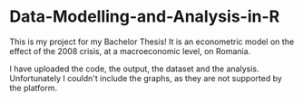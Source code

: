 # Data-Modelling-and-Analysis-in-R
This is my project for my Bachelor Thesis! It is an econometric model on the effect of the 2008 crisis, at a macroeconomic level, on Romania.

I have uploaded the code, the output, the dataset and the analysis. Unfortunately I couldn't include the graphs, as they are not supported by the platform.
